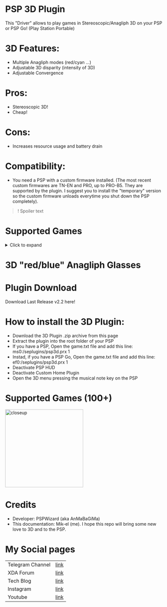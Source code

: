 # PSP 3D Plugin
This "Driver" allows to play games in Stereoscopic/Anagliph 3D on your PSP or PSP Go! (Play Station Portable)


# 3D Features:
- Multiple Anagliph modes (red/cyan ...)
- Adjustable 3D disparity (intensity of 3D)
- Adjustable Convergence

# Pros:
- Stereoscopic 3D!
- Cheap!

# Cons:
- Increases resource usage and battery drain

# Compatibility:
- You need a PSP with a custom firmware installed. (The most recent custom firmwares are TN-EN and PRO, up to PRO-B5. They are supported by the plugin. I suggest you to install the "temporary" version so the custom firmware unloads everytime you shut down the PSP completely).


>! Spoiler text


# Supported Games
<details>
  <summary>Click to expand</summary>
  - Ace Combat X Compatible
- Ape Escape Compatible
- Archer MacLean's Mercury Compatible
- Army of 2 - the 40th day Flickers a lot
- Army of TWO 40th Day Compatible
- Black Rock Shooter [JPN] Compatible
- Bubble Bobble Evolution Compatible
- Carnivores (PSN) Compatible
- Coded Arms Contagion Compatible
- Crush Compatible
- Dave Mirra BMX Compatible
- Dead Or Alive Paradise Compatible
- Dead to Rights: Reckoning Compatible
- Death Jr Compatible
- Dissidia 012 Compatible
- Dissidia Final Fantasy Compatible
- Enigmo Compatible
- Eragon Compatible
- FIFA 11 Compatible
- FIFA 12 Compatible
- Final Fantasy Crisis Core Flickers
- Final Fantasy IV Collection Compatible
- FTB2 (Socom USNavy Seals Fireteam Bravo 2) Compatible
- Full Metal Alchemist Compatible
- Gods Eater Burst Flickers
- Grip shift Compatible
- Idolm@ster SP: Missing Moon [JPN] Compatible
- Idolm@ster SP: Perfect Sun [JPN] Compatible
- Idolm@ster SP: Wandering Star [JPN] Compatible
- Jack and Daxter - The final frontier Compatible
- Jak and Daxter: The Lost Frontier Compatible
- Kingdom Hearts birth by sleep Compatible
- Lemmings Compatible
- Little Big Planet Compatible
- MediEvil: Resurrection Compatible
- Megaman Maverick Hunter Compatible
- Megaman Powered Up Compatible
- Metal Gear Solid - Opps and Opps + Compatible
- Monster Hunter Freedom Compatible
- Monster Hunter Freedom 2 Compatible
- Monster Hunter Freedom Unite Compatible
- Motorstorm Artic Age Compatible
- Naruto Ultimate Ninja Heroes Compatible
- Naruto Ultimate Ninja Heroes 2 Compatible
- NHL 7 Compatible
- Over The Hedge Hammy Goes Nuts Compatible
- Patapon Compatible
- Patapon 2 Compatible
- Phantom Brave Compatible
- Prince of Persia - Revelations Compatible
- Prince of Persia - Rival Swords Compatible
- Prinny Can I Really Be The Hero? Compatible
- Ratchet & Clank - Size Matters Compatible
- Ridge Racer 2 Compatible
- Ridge Racer Compatible
- Secret Agent Clank Compatible
- Siphon Filter - Dark Mirror Compatible
- Soul Calibur Broken Destiny Compatible
- Spiderman Friend Or Foe Compatible
- Star Wars Battlefront - Elite Squadron Compatible
- Star Wars Battlefront II Compatible
- The 3rd birthday Compatible
- The Eye of Judgment Legends Compatible
- Transformers Compatible
- Transformers Revenge Of The Fallen Compatible
- Tomb Raider - Legends Flicker a little
- Turtles Compatible
- Undead Knight Compatible
- Ultimate Ghost And Goblin Compatible
- Vulcanus - Seek and Destroy Compatible
- Wipeout Pulse Compatible
- Wipeout Pure Compatible
- Worms² Compatible
- Young Thor Compatible
- Yu-Gi-Oh! Tag Force Compatible
- ... more!

</details>

# 3D "red/blue" Anagliph Glasses


# Plugin Download
Download Last Release v2.2 here!

# How to install the 3D Plugin:  
- Download the 3D Plugin .zip archive from this page
- Extract the plugin into the root folder of your PSP
- If you have a PSP, Open the game.txt file and add this line: ms0:/seplugins/psp3d.prx 1
- Instad, if you have a PSP Go, Open the game.txt file and add this line: ef0:/seplugins/psp3d.prx 1
- Deactivate PSP HUD
- Deactivate Custom Home Plugin
- Open the 3D menu pressing the musical note key on the PSP


# Supported Games (100+)


<a href="https://paypal.me/donationMikel">
 <img src="images/donate_cicon.png"
      alt="closeup"
      width="250"/></a>




# Credits
- Developer: PSPWizard (aka AnMaBaGiMa)
- This documentation: Mik-el (me). I hope this repo will bring some new love to 3D and to the PSP. 



# My Social pages
|  |  |
| ------ | ------ |
| Telegram Channel | [link][tg] |
| XDA Forum | [link][xda] |
| Tech Blog | [link][cam] |
| Instagram | [link][insta] |
| Youtube | [link][yt] |



[xda]: <http://bit.ly/2NBnhqB>
[insta]: <http://bit.ly/mikel_insta>
[yt]: <http://bit.ly/mikel_YT>
[paypal]: <https://paypal.me/donationMikel>
[cam]: <http://bit.ly/2mffw0h>
[tg]:<https://bit.ly/Mikel_TG>
